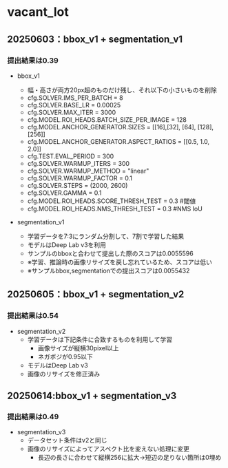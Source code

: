 # vacant_lot

## 20250603：bbox_v1 + segmentation_v1
### 提出結果は0.39
- bbox_v1
  - 幅・高さが両方20px超のものだけ残し、それ以下の小さいものを削除
  - cfg.SOLVER.IMS_PER_BATCH = 8
  - cfg.SOLVER.BASE_LR = 0.00025
  - cfg.SOLVER.MAX_ITER = 3000
  - cfg.MODEL.ROI_HEADS.BATCH_SIZE_PER_IMAGE = 128
  - cfg.MODEL.ANCHOR_GENERATOR.SIZES = [[16],[32], [64], [128], [256]]
  - cfg.MODEL.ANCHOR_GENERATOR.ASPECT_RATIOS = [[0.5, 1.0, 2.0]]
  - cfg.TEST.EVAL_PERIOD = 300
  - cfg.SOLVER.WARMUP_ITERS = 300
  - cfg.SOLVER.WARMUP_METHOD = "linear"
  - cfg.SOLVER.WARMUP_FACTOR = 0.1
  - cfg.SOLVER.STEPS = (2000, 2600)
  - cfg.SOLVER.GAMMA = 0.1
  - cfg.MODEL.ROI_HEADS.SCORE_THRESH_TEST = 0.3 #閾値
  - cfg.MODEL.ROI_HEADS.NMS_THRESH_TEST = 0.3 #NMS IoU

- segmentation_v1
  - 学習データを7:3にランダム分割して、7割で学習した結果
  - モデルはDeep Lab v3を利用
  - サンプルのbboxと合わせて提出した際のスコアは0.0055596
  - ※学習、推論時の画像リサイズを戻し忘れているため、スコアは低い
  - ※サンプルbbox,segmentationでの提出スコアは0.0055432
## 20250605：bbox_v1 + segmentation_v2
### 提出結果は0.54
- segmentation_v2
  - 学習データは下記条件に合致するものを利用して学習
    - 画像サイズが縦横30pixel以上
    - ネガポジが0.95以下
  - モデルはDeep Lab v3
  - 画像のリサイズを修正済み

## 20250614:bbox_v1 + segmentation_v3
### 提出結果は0.49
- segmentation_v3
  - データセット条件はv2と同じ
  - 画像のリサイズによってアスペクト比を変えない処理に変更
    - 長辺の長さに合わせて縦横256に拡大→短辺の足りない箇所は0埋め
